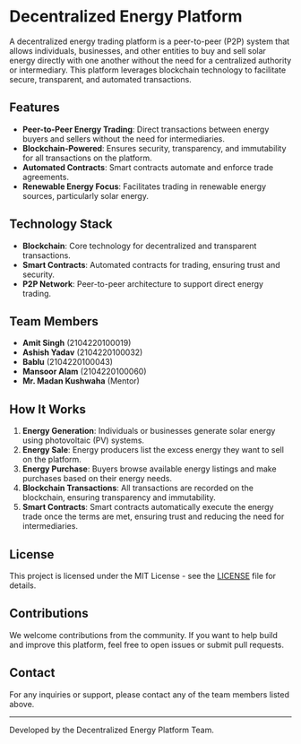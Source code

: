 <!--

**Here are some ideas to get you started:**

🙋‍♀️ A short introduction - what is your organization all about?
🌈 Contribution guidelines - how can the community get involved?
👩‍💻 Useful resources - where can the community find your docs? Is there anything else the community should know?
🍿 Fun facts - what does your team eat for breakfast?
🧙 Remember, you can do mighty things with the power of [Markdown](https://docs.github.com/github/writing-on-github/getting-started-with-writing-and-formatting-on-github/basic-writing-and-formatting-syntax)
-->
# Decentralized Energy Platform

A decentralized energy trading platform is a peer-to-peer (P2P) system that allows individuals, businesses, and other entities to buy and sell solar energy directly with one another without the need for a centralized authority or intermediary. This platform leverages blockchain technology to facilitate secure, transparent, and automated transactions.

## Features

- **Peer-to-Peer Energy Trading**: Direct transactions between energy buyers and sellers without the need for intermediaries.
- **Blockchain-Powered**: Ensures security, transparency, and immutability for all transactions on the platform.
- **Automated Contracts**: Smart contracts automate and enforce trade agreements.
- **Renewable Energy Focus**: Facilitates trading in renewable energy sources, particularly solar energy.

## Technology Stack

- **Blockchain**: Core technology for decentralized and transparent transactions.
- **Smart Contracts**: Automated contracts for trading, ensuring trust and security.
- **P2P Network**: Peer-to-peer architecture to support direct energy trading.
  
## Team Members

- **Amit Singh** (2104220100019)
- **Ashish Yadav** (2104220100032)
- **Bablu** (2104220100043)
- **Mansoor Alam** (2104220100060)
- **Mr. Madan Kushwaha** (Mentor)

## How It Works

1. **Energy Generation**: Individuals or businesses generate solar energy using photovoltaic (PV) systems.
2. **Energy Sale**: Energy producers list the excess energy they want to sell on the platform.
3. **Energy Purchase**: Buyers browse available energy listings and make purchases based on their energy needs.
4. **Blockchain Transactions**: All transactions are recorded on the blockchain, ensuring transparency and immutability.
5. **Smart Contracts**: Smart contracts automatically execute the energy trade once the terms are met, ensuring trust and reducing the need for intermediaries.

## License

This project is licensed under the MIT License - see the [LICENSE](LICENSE) file for details.

## Contributions

We welcome contributions from the community. If you want to help build and improve this platform, feel free to open issues or submit pull requests.

## Contact

For any inquiries or support, please contact any of the team members listed above.

---

Developed by the Decentralized Energy Platform Team.
